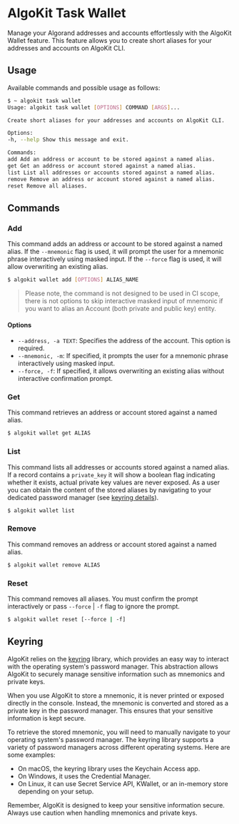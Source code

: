 # AlgoKit Task Wallet

Manage your Algorand addresses and accounts effortlessly with the AlgoKit Wallet feature. This feature allows you to create short aliases for your addresses and accounts on AlgoKit CLI.

## Usage

Available commands and possible usage as follows:

```bash
$ ~ algokit task wallet
Usage: algokit task wallet [OPTIONS] COMMAND [ARGS]...

Create short aliases for your addresses and accounts on AlgoKit CLI.

Options:
-h, --help Show this message and exit.

Commands:
add Add an address or account to be stored against a named alias.
get Get an address or account stored against a named alias.
list List all addresses or accounts stored against a named alias.
remove Remove an address or account stored against a named alias.
reset Remove all aliases.
```

## Commands

### Add

This command adds an address or account to be stored against a named alias. If the `--mnemonic` flag is used, it will prompt the user for a mnemonic phrase interactively using masked input. If the `--force` flag is used, it will allow overwriting an existing alias.

```bash
$ algokit wallet add [OPTIONS] ALIAS_NAME
```

> Please note, the command is not designed to be used in CI scope, there is not options to skip interactive masked input of mnemonic if you want to alias an Account (both private and public key) entity.

#### Options

- `--address, -a TEXT`: Specifies the address of the account. This option is required.
- `--mnemonic, -m`: If specified, it prompts the user for a mnemonic phrase interactively using masked input.
- `--force, -f`: If specified, it allows overwriting an existing alias without interactive confirmation prompt.

### Get

This command retrieves an address or account stored against a named alias.

```bash
$ algokit wallet get ALIAS
```

### List

This command lists all addresses or accounts stored against a named alias. If a record contains a `private_key` it will show a boolean flag indicating whether it exists, actual private key values are never exposed. As a user you can obtain the content of the stored aliases by navigating to your dedicated password manager (see [keyring details]()).

```bash
$ algokit wallet list
```

### Remove

This command removes an address or account stored against a named alias.

```bash
$ algokit wallet remove ALIAS
```

### Reset

This command removes all aliases. You must confirm the prompt interactively or pass `--force` | `-f` flag to ignore the prompt.

```bash
$ algokit wallet reset [--force | -f]
```

## Keyring

AlgoKit relies on the [keyring](https://pypi.org/project/keyring/) library, which provides an easy way to interact with the operating system's password manager. This abstraction allows AlgoKit to securely manage sensitive information such as mnemonics and private keys.

When you use AlgoKit to store a mnemonic, it is never printed or exposed directly in the console. Instead, the mnemonic is converted and stored as a private key in the password manager. This ensures that your sensitive information is kept secure.

To retrieve the stored mnemonic, you will need to manually navigate to your operating system's password manager. The keyring library supports a variety of password managers across different operating systems. Here are some examples:

- On macOS, the keyring library uses the Keychain Access app.
- On Windows, it uses the Credential Manager.
- On Linux, it can use Secret Service API, KWallet, or an in-memory store depending on your setup.

Remember, AlgoKit is designed to keep your sensitive information secure. Always use caution when handling mnemonics and private keys.
